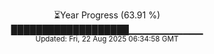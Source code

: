 <p align="center">
⏳Year Progress (63.91 %) <br>
███████████████████▁▁▁▁▁▁▁▁▁▁▁ <br>
<sub>Updated: Fri, 22 Aug 2025 06:34:58 GMT</sub>
</p>

